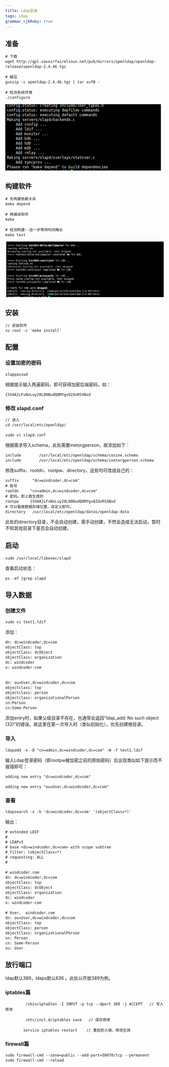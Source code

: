 ```yaml
---
title: Ldap安装
tags: Ldap
grammar_cjkRuby: true
---
```


## 准备
```
# 下载
wget http://gpl.savoirfairelinux.net/pub/mirrors/openldap/openldap-release/openldap-2.4.46.tgz

# 解压
gunzip -c openldap-2.4.46.tgz | tar xvfB -

# 检测系统环境
./configure

```
![enter description here](./images/1541148699442.png)
	
## 构建软件
```
# 先构建依赖关系
make depend

# 再编译软件
make

# 检测构建--这一步等待时间略长
make test

```
![enter description here](./images/1541152333988.png)

## 安装
```
// 安装软件
su root -c 'make install'
```
## 配置

### 设置加密的密码

```
slappasswd
```
根据提示输入两遍密码，即可获得加密后端密码，如：
```
{SSHA}LFvNxLuy20L00BudQ8MYgv8ZdxRSXNxd
```


### 修改 slapd.conf

```
// 进入
cd /usr/local/etc/openldap/

sudo vi slapd.conf
```

根据需求导入schema，此处需要inetorgperson，故添加如下：
```
include        /usr/local/etc/openldap/schema/cosine.schema
include        /usr/local/etc/openldap/schema/inetorgperson.schema
```
修改suffix、rootdn、rootpw、directory，这些均可改成自己的：
```
suffix		"dc=windcoder,dc=com"
# 账号
rootdn     "cn=admin,dc=windcoder,dc=com"
# 密码，即上面生成的
rootpw     {SSHA}LFvNxLuy20L00BudQ8MYgv8ZdxRSXNxd
# 可以看做数据存储位置，自定义即可。
directory	/usr/local/etc/openldap/datas/openldap-data
```
此处的directory目录，不会自动创建，需手动创建，不然会造成无法启动，暂时不知其他目录下是否会自动创建。

## 启动
```
sudo /usr/local/libexec/slapd
```
查看启动状态：
```
ps -ef |grep slapd
```

## 导入数据

### 创建文件
```
sudo vi test1.ldif
```
添加：

```
dn: dc=windcoder,dc=com
objectClass: top
objectClass: dcObject
objectClass: organization
dc: windcoder
o: windcoder-com


dn: ou=User,dc=windcoder,dc=com
objectclass: top
objectclass: person
objectclass: organizationalPerson
sn:Person
cn:Some-Person
```
添加entry时，如果父级目录不存在，也通常会返回“ldap_add: No such object (32)”的错误。故这里在第一次导入时（类似初始化），优先创建根目录。

### 导入

```
ldapadd -x -D "cn=admin,dc=windcoder,dc=com" -W -f test1.ldif
```
输入Ldap登录密码（即rootpw被加密之前的原始密码）后出现类似如下提示而不报错即可：

```
adding new entry "dc=windcoder,dc=com"

adding new entry "ou=User,dc=windcoder,dc=com"
```
### 查看
```
ldapsearch -x -b 'dc=windcoder,dc=com' '(objectClass=*)'
```
输出：
```
# extended LDIF
#
# LDAPv3
# base <dc=windcoder,dc=com> with scope subtree
# filter: (objectClass=*)
# requesting: ALL
#

# windcoder.com
dn: dc=windcoder,dc=com
objectClass: top
objectClass: dcObject
objectClass: organization
dc: windcoder
o: windcoder-com

# User,  windcoder.com
dn: ou=User,dc=windcoder,dc=com
objectClass: top
objectClass: person
objectClass: organizationalPerson
sn: Person
cn: Some-Person
ou: User
```

## 放行端口
ldap默认389，ldaps默认636 。此处以开放389为例。
### iptables篇

```
         /sbin/iptables -I INPUT -p tcp --dport 389 -j ACCEPT   // 写入修改
 
         /etc/init.d/iptables save   // 保存修改
 
        service iptables restart    // 重启防火墙，修改生效
```
### firewall篇

```
sudo firewall-cmd --zone=public --add-port=50070/tcp --permanent
sudo firewall-cmd --reload
```